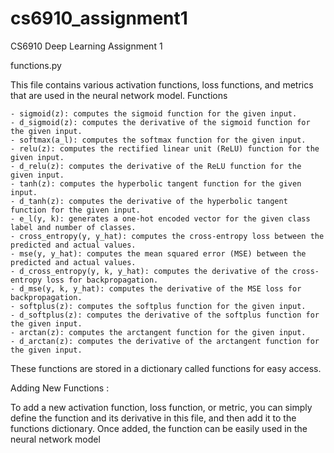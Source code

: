 # cs6910_assignment1
CS6910 Deep Learning Assignment 1

functions.py

This file contains various activation functions, loss functions, and metrics that are used in the neural network model.
Functions

    - sigmoid(z): computes the sigmoid function for the given input.
    - d_sigmoid(z): computes the derivative of the sigmoid function for the given input.
    - softmax(a_l): computes the softmax function for the given input.
    - relu(z): computes the rectified linear unit (ReLU) function for the given input.
    - d_relu(z): computes the derivative of the ReLU function for the given input.
    - tanh(z): computes the hyperbolic tangent function for the given input.
    - d_tanh(z): computes the derivative of the hyperbolic tangent function for the given input.
    - e_l(y, k): generates a one-hot encoded vector for the given class label and number of classes.
    - cross_entropy(y, y_hat): computes the cross-entropy loss between the predicted and actual values.
    - mse(y, y_hat): computes the mean squared error (MSE) between the predicted and actual values.
    - d_cross_entropy(y, k, y_hat): computes the derivative of the cross-entropy loss for backpropagation.
    - d_mse(y, k, y_hat): computes the derivative of the MSE loss for backpropagation.
    - softplus(z): computes the softplus function for the given input.
    - d_softplus(z): computes the derivative of the softplus function for the given input.
    - arctan(z): computes the arctangent function for the given input.
    - d_arctan(z): computes the derivative of the arctangent function for the given input.

These functions are stored in a dictionary called functions for easy access.

Adding New Functions :

To add a new activation function, loss function, or metric, you can simply define the function and its derivative in this file, and then add it to the functions dictionary. Once added, the function can be easily used in the neural network model


